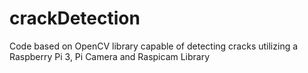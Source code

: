 # crackDetection
Code based on OpenCV library capable of detecting cracks utilizing a Raspberry Pi 3, Pi Camera and Raspicam Library
